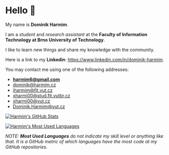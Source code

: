 # Hello 👋

My name is **Dominik Harmim**.

I am a *student* and *research assistant* at the **Faculty of Information Technology at Brno University of Technology**.

I like to learn new things and share my knowledge with the community.

Here is a link to my **Linkedin**: https://www.linkedin.com/in/dominik-harmim.

You may contact me using one of the following addresses:
- **harmim6@gmail.com**
- dominik@harmim.cz
- iharmim@fit.vut.cz
- xharmi00@stud.fit.vutbr.cz
- xharmi00@vut.cz
- Dominik.Harmim@vut.cz

[![Harmim's GitHub Stats](https://github-readme-stats.vercel.app/api?username=harmim&count_private=true&hide=contribs&show_icons=true&theme=monokai&include_all_commits=true&disable_animations=true&rank_icon=github)](https://github.com/harmim)

[![Harmim's Most Used Languages](https://github-readme-stats.vercel.app/api/top-langs/?username=harmim&langs_count=10&layout=compact&theme=monokai)](https://github.com/harmim)

*NOTE: **Most Used Languages** do not indicate my skill level or anything like that. It is a GitHub metric of which languages have the most code at my GitHub repositories.*
